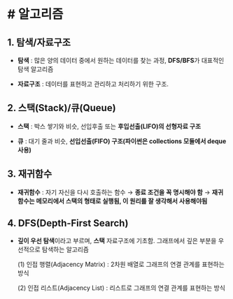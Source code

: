 # # 알고리즘

## 1. 탐색/자료구조

- **탐색** : 많은 양의 데이터 중에서 원하는 데이터를 찾는 과정, **DFS/BFS**가 대표적인 탐색 알고리즘

- **자료구조** : 데이터를 표현하고 관리하고 처리하기 위한 구조.

## 2. 스택(Stack)/큐(Queue)

- **스택** : 박스 쌓기와 비슷, 선입후출 또는 **후입선출(LIFO)의 선형자료 구조**  

- **큐** : 대기 줄과 비슷, **선입선출(FIFO) 구조(파이썬은 collections 모듈에서 deque 사용)**

## 3. 재귀함수

- **재귀함수** : 자기 자신을 다시 호출하는 함수 → **종료 조건을 꼭 명시해야 함** → **재귀함수는 메모리에서 스택의 형태로 실행됨, 이 원리를 잘 생각해서 사용해야됨**

## 4. DFS(Depth-First Search)

- **깊이 우선 탐색**이라고 부르며, **스택** 자료구조에 기초함. 그래프에서 깊은 부분을 우선적으로 탐색하는 알고리즘
  
  (1) 인접 행렬(Adjacency Matrix) : 2차원 배열로 그래프의 연결 관계를 표현하는 방식
  
  (2) 인접 리스트(Adjacency List) : 리스트로 그래프의 연결 관계를 표현하는 방식
